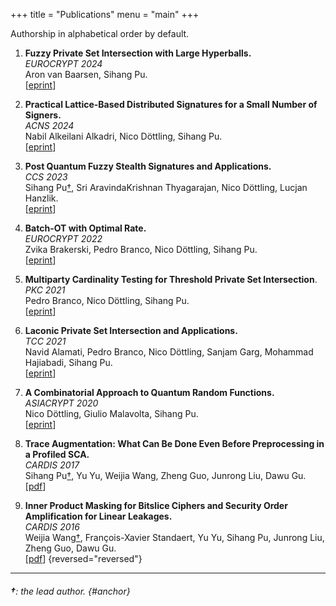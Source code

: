 +++
title = "Publications"
menu = "main"
+++

 Authorship in alphabetical order by default.

1. **Fuzzy Private Set Intersection with Large Hyperballs.**\
*EUROCRYPT 2024*\
Aron van Baarsen, Sihang Pu.\
[[eprint](https://eprint.iacr.org/2024/330)]

1. **Practical Lattice-Based Distributed Signatures for a Small Number of Signers.**\
*ACNS 2024*\
Nabil Alkeilani Alkadri, Nico Döttling, Sihang Pu.\
[[eprint](https://eprint.iacr.org/2024/449)]

1. **Post Quantum Fuzzy Stealth Signatures and Applications.**\
*CCS 2023*\
Sihang Pu[†](#anchor), Sri AravindaKrishnan Thyagarajan, Nico Döttling, Lucjan Hanzlik.\
[[eprint](https://eprint.iacr.org/2023/1148)]

1. **Batch-OT with Optimal Rate.**\
*EUROCRYPT 2022*\
Zvika Brakerski, Pedro Branco, Nico Döttling, Sihang Pu.\
[[eprint](https://eprint.iacr.org/2022/314)]

1. **Multiparty Cardinality Testing for Threshold Private Set Intersection**.\
*PKC 2021*\
Pedro Branco, Nico Döttling, Sihang Pu.\
[[eprint](https://eprint.iacr.org/2020/1307)]

1. **Laconic Private Set Intersection and Applications.**\
*TCC 2021*\
Navid Alamati, Pedro Branco, Nico Döttling, Sanjam Garg, Mohammad Hajiabadi, Sihang Pu.\
[[eprint](https://eprint.iacr.org/2021/728)]

1. **A Combinatorial Approach to Quantum Random Functions.**\
*ASIACRYPT 2020*\
Nico Döttling, Giulio Malavolta, Sihang Pu.\
[[eprint](https://eprint.iacr.org/2020/1508)]

1. **Trace Augmentation: What Can Be Done Even Before Preprocessing in a Profiled SCA.**\
*CARDIS 2017*\
Sihang Pu[†](#anchor), Yu Yu, Weijia Wang, Zheng Guo, Junrong Liu, Dawu Gu.\
[[pdf](/pdf/traceaugmentation.pdf)]

1. **Inner Product Masking for Bitslice Ciphers and Security Order Amplification for Linear Leakages.**\
*CARDIS 2016*\
Weijia Wang[†](#anchor), François-Xavier Standaert, Yu Yu, Sihang Pu, Junrong Liu, Zheng Guo, Dawu Gu.\
[[pdf](https://perso.uclouvain.be/fstandae/PUBLIS/181.pdf)]
{reversed="reversed"}


---
###### **†**: the lead author. {#anchor}